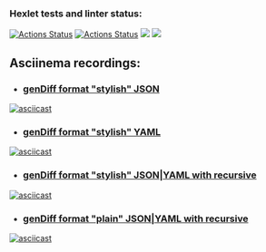 ### Hexlet tests and linter status:
[![Actions Status](https://github.com/DmitriySmolin/php-project-48/workflows/hexlet-check/badge.svg)](https://github.com/DmitriySmolin/php-project-48/actions)
[![Actions Status](https://github.com/DmitriySmolin/php-project-48/workflows/my-check/badge.svg)](https://github.com/DmitriySmolin/php-project-48/actions)
<a href="https://codeclimate.com/github/DmitriySmolin/php-project-48/maintainability"><img src="https://api.codeclimate.com/v1/badges/322c05727c1e27ec04c6/maintainability" /></a>
<a href="https://codeclimate.com/github/DmitriySmolin/php-project-48/test_coverage"><img src="https://api.codeclimate.com/v1/badges/322c05727c1e27ec04c6/test_coverage" /></a>
## Asciinema recordings:

* ### [genDiff format "stylish" JSON](https://asciinema.org/a/CzutzCjsjQeZVGzSAGnbM9hw6) 
[![asciicast](https://asciinema.org/a/CzutzCjsjQeZVGzSAGnbM9hw6.svg)](https://asciinema.org/a/CzutzCjsjQeZVGzSAGnbM9hw6)

* ### [genDiff format "stylish" YAML](https://asciinema.org/a/NZjoJG6YCWzSmygfTkJIgLyxl) 
[![asciicast](https://asciinema.org/a/NZjoJG6YCWzSmygfTkJIgLyxl.svg)](https://asciinema.org/a/NZjoJG6YCWzSmygfTkJIgLyxl)

* ### [genDiff format "stylish" JSON|YAML with recursive](https://asciinema.org/a/M9UrKkFBP6MFKD1iiWIFttkYM) 
[![asciicast](https://asciinema.org/a/M9UrKkFBP6MFKD1iiWIFttkYM.svg)](https://asciinema.org/a/M9UrKkFBP6MFKD1iiWIFttkYM)

* ### [genDiff format "plain" JSON|YAML with recursive](https://asciinema.org/a/PHVrw9HPGZ0I8aFbsykfgu9KW)
[![asciicast](https://asciinema.org/a/PHVrw9HPGZ0I8aFbsykfgu9KW.svg)](https://asciinema.org/a/PHVrw9HPGZ0I8aFbsykfgu9KW) 